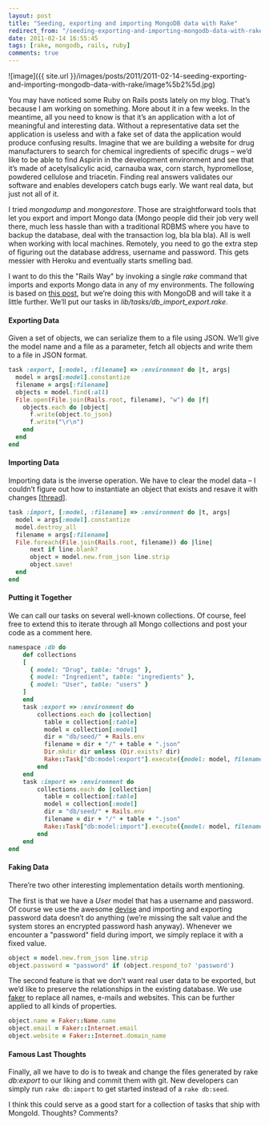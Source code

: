 ```yaml
---
layout: post
title: "Seeding, exporting and importing MongoDB data with Rake"
redirect_from: "/seeding-exporting-and-importing-mongodb-data-with-rake"
date: 2011-02-14 16:55:45
tags: [rake, mongodb, rails, ruby]
comments: true
---
```

![image]({{ site.url }}/images/posts/2011/2011-02-14-seeding-exporting-and-importing-mongodb-data-with-rake/image%5b2%5d.jpg)

You may have noticed some Ruby on Rails posts lately on my blog. That’s because I am working on something. More about it in a few weeks. In the meantime, all you need to know is that it’s an application with a lot of meaningful and interesting data. Without a representative data set the application is useless and with a fake set of data the application would produce confusing results. Imagine that we are building a website for drug manufacturers to search for chemical ingredients of specific drugs – we’d like to be able to find Aspirin in the development environment and see that it’s made of acetylsalicylic acid, carnauba wax, corn starch, hypromellose, powdered cellulose and triacetin. Finding real answers validates our software and enables developers catch bugs early. We want real data, but just not all of it.

I tried _mongodump_ and _mongorestore_. Those are straightforward tools that let you export and import Mongo data (Mongo people did their job very well there, much less hassle than with a traditional RDBMS where you have to backup the database, deal with the transaction log, bla bla bla). All is well when working with local machines. Remotely, you need to go the extra step of figuring out the database address, username and password. This gets messier with Heroku and eventually starts smelling bad.

I want to do this the "Rails Way" by invoking a single _rake_ command that imports and exports Mongo data in any of my environments. The following is based on [this post](http://railsfreak.com/post/481785306/grow-your-app-from-seeds), but we’re doing this with MongoDB and will take it a little further. We’ll put our tasks in _lib/tasks/db_import_export.rake_.

#### Exporting Data

Given a set of objects, we can serialize them to a file using JSON. We’ll give the model name and a file as a parameter, fetch all objects and write them to a file in JSON format.

```ruby
task :export, [:model, :filename] => :environment do |t, args|
  model = args[:model].constantize
  filename = args[:filename]
  objects = model.find(:all)
  File.open(File.join(Rails.root, filename), "w") do |f|
    objects.each do |object|
      f.write(object.to_json)
      f.write("\r\n")
    end
  end
end
```

#### Importing Data

Importing data is the inverse operation. We have to clear the model data – I couldn’t figure out how to instantiate an object that exists and resave it with changes [[thread](http://groups.google.com/group/mongoid/browse_thread/thread/0c28c14d0c1c48cd#)].

```ruby
task :import, [:model, :filename] => :environment do |t, args|
  model = args[:model].constantize
  model.destroy_all
  filename = args[:filename]
  File.foreach(File.join(Rails.root, filename)) do |line|
      next if line.blank?
      object = model.new.from_json line.strip
      object.save!
  end
end
```

#### Putting it Together

We can call our tasks on several well-known collections. Of course, feel free to extend this to iterate through all Mongo collections and post your code as a comment here.

```ruby
namespace :db do
    def collections
    [
      { model: "Drug", table: "drugs" },
      { model: "Ingredient", table: "ingredients" },
      { model: "User", table: "users" }
    ]
    end
    task :export => :environment do
        collections.each do |collection|
          table = collection[:table]
          model = collection[:model]
          dir = "db/seed/" + Rails.env
          filename = dir + "/" + table + ".json"
          Dir.mkdir dir unless (Dir.exists? dir)
          Rake::Task["db:model:export"].execute({model: model, filename: filename})
        end
    end
    task :import => :environment do
        collections.each do |collection|
          table = collection[:table]
          model = collection[:model]
          dir = "db/seed/" + Rails.env
          filename = dir + "/" + table + ".json"
          Rake::Task["db:model:import"].execute({model: model, filename: filename})
        end
    end
end
```

#### Faking Data

There’re two other interesting implementation details worth mentioning.

The first is that we have a _User_ model that has a username and password. Of course we use the awesome [devise](https://github.com/plataformatec/devise) and importing and exporting password data doesn’t do anything (we’re missing the salt value and the system stores an encrypted password hash anyway). Whenever we encounter a "password" field during import, we simply replace it with a fixed value.

```ruby
object = model.new.from_json line.strip
object.password = "password" if (object.respond_to? 'password')
```

The second feature is that we don’t want real user data to be exported, but we’d like to preserve the relationships in the existing database. We use [faker](http://faker.rubyforge.org/) to replace all names, e-mails and websites. This can be further applied to all kinds of properties.

```ruby
object.name = Faker::Name.name
object.email = Faker::Internet.email
object.website = Faker::Internet.domain_name
```

#### Famous Last Thoughts

Finally, all we have to do is to tweak and change the files generated by rake _db:export_ to our liking and commit them with git. New developers can simply run `rake db:import` to get started instead of a `rake db:seed`.

I think this could serve as a good start for a collection of tasks that ship with MongoId. Thoughts? Comments?

